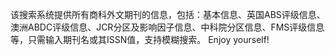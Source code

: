 该搜索系统提供所有商科外文期刊的信息，包括：基本信息、英国ABS评级信息、澳洲ABDC评级信息、JCR分区及影响因子信息、中科院分区信息、FMS评级信息等，只需输入期刊名或其ISSN值，支持模糊搜索。
Enjoy yourself!
